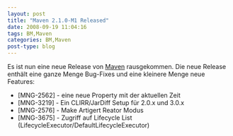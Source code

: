 ```yaml
---
layout: post
title: "Maven 2.1.0-M1 Released"
date: 2008-09-19 11:04:16
tags: BM,Maven
categories: BM,Maven
post-type: blog
---
```

Es ist nun eine neue Release von <a href="http://mail-archives.apache.org/mod_mbox/maven-announce/200809.mbox/%3C48D31DA2.4000604@apache.org%3E"  title="Maven Release">Maven</a> rausgekommen. Die neue Release enthält eine ganze Menge Bug-Fixes und eine kleinere Menge neue Features:<br/>
<ul>
<li>[MNG-2562] - eine neue Property mit der aktuellen Zeit </li>
<li>[MNG-3219] - Ein CLIRR/JarDiff Setup für 2.0.x und 3.0.x</li>
<li>[MNG-2576] - Make Artigert Reator Modus</li>
<li>[MNG-3675] - Zugriff auf Lifecycle List (LifecycleExecutor/DefaultLifecycleExecutor)</li>
</ul>
